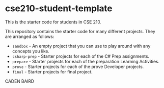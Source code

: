 # cse210-student-template

This is the starter code for students in CSE 210.

This repository contains the starter code for many different projects. They are arranged as follows:

- `sandbox` - An empty project that you can use to play around with any concepts you like.
- `csharp-prep` - Starter projects for each of the C# Prep assignments.
- `prepare` - Starter projects for each of the preparation Learning Activities.
- `prove` - Starter projects for each of the prove Developer projects.
- `final` - Starter projects for final project.

CADEN BAIRD
